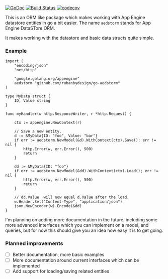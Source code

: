 [![GoDoc](https://godoc.org/github.com/rubanbydesign/go-aedstorm?status.svg)](https://godoc.org/github.com/rubanbydesign/go-aedstorm)
[![Build Status](https://semaphoreci.com/api/v1/brad/go-aedstorm/branches/master/shields_badge.svg)](https://semaphoreci.com/brad/go-aedstorm)
[![codecov](https://codecov.io/gh/rubanbydesign/go-aedstorm/branch/master/graph/badge.svg)](https://codecov.io/gh/rubanbydesign/go-aedstorm)

This is an ORM like package which makes working with App Engine datastore
entities in go a bit easier. The name `aedstorm` stands for App Engine DataSTore
ORM.

It makes working with the datastore and basic data structs quite simple.

### Example

```golang
import (
	"encoding/json"
	"net/http"

	"google.golang.org/appengine"
	aedstorm "github.com/rubanbydesign/go-aedstorm"
)

type MyData struct {
	ID, Value string
}

func myHandler(w http.ResponseWriter, r *http.Request) {

	ctx := appengine.NewContext(r)

	// Save a new entity.
	d := &MyData{ID: "foo", Value: "bar"}
	if err := aedstorm.NewModel(&d).WithContext(ctx).Save(); err != nil {
		http.Error(w, err.Error(), 500)
		return
	}

	dd := &MyData{ID: "foo"}
	if err := aedstorm.NewModel(&dd).WithContext(ctx).Load(); err != nil {
		http.Error(w, err.Error(), 500)
		return
	}

	// dd.Value  will now equal d.Value after the load.
	w.Header.Set("Content-Type", "application/json")
	json.NewEncoder(w).Encode(&dd)
}
```

I'm planning on adding more documentation in the future, including some
more advanced interfaces which you can implement on a model, and queries,
but for now this should give you an idea how easy it is to get going.


### Planned improvements

- [ ] Better documentation, more basic examples
- [ ] More documentation around current interfaces which can be implemented
- [ ] Add support for loading/saving related entities